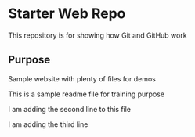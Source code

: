 # Starter Web Repo

This repository is for showing how Git and GitHub work

## Purpose

Sample website with plenty of files for demos

This is a sample readme file for training purpose


I am adding the second line to this file


I am adding the third line 

